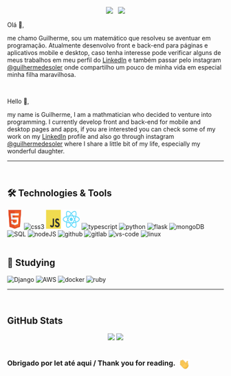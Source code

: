 <!--
**GuilhermeDesoler/GuilhermeDesoler** is a ✨ _special_ ✨ repository because its `README.md` (this file) appears on your GitHub profile.

Here are some ideas to get you started:

- 🔭 I’m currently working on ...
- 🌱 I’m currently learning ...
- 👯 I’m looking to collaborate on ...
- 🤔 I’m looking for help with ...
- 💬 Ask me about ...
- 📫 How to reach me: ...
- 😄 Pronouns: ...
- ⚡ Fun fact: ...
-->

<p align='center'>
    <a href="https://www.linkedin.com/in/guilherme-lima-desoler-69a80810b/"><img height="30" src="https://cdn-icons-png.flaticon.com/512/174/174857.png"></a>&nbsp;&nbsp;
    <a href="https://www.instagram.com/guilhermedesoler/"><img height="30" src="https://upload.wikimedia.org/wikipedia/commons/thumb/9/96/Instagram.svg/2048px-Instagram.svg.png"></a>
</p>

<div>

Olá 👋,

me chamo Guilherme, sou um matemático que resolveu se aventuar em programação. Atualmente desenvolvo front e back-end para páginas e aplicativos mobile e desktop, caso tenha interesse pode verificar alguns de meus trabalhos em meu perfil do [LinkedIn](https://www.linkedin.com/in/guilherme-lima-desoler-69a80810b/) e também passar pelo instagram [@guilhermedesoler](https://www.instagram.com/guilhermedesoler/) onde compartilho um pouco de minha vida em especial minha filha maravilhosa.

<br>

Hello 👋,

my name is Guilherme, I am a mathmatician who decided to venture into programming. I currently develop front and back-end for mobile and desktop pages and apps, if you are interested you can check some of my work on my [LinkedIn](https://www.linkedin.com/in/guilherme-lima-desoler-69a80810b/) profile and also go through instagram [@guilhermedesoler](https://www.instagram.com/guilhermedesoler/) where I share a little bit of my life, especially my wonderful daughter.

</div>

---

<br>

<h2> 🛠 Technologies & Tools</h2>

<div style="display: inline block">
    <img src="https://raw.githubusercontent.com/devicons/devicon/master/icons/html5/html5-original.svg" alt="html5"  width="35" height="45"/>
    <img src="https://cdn.jsdelivr.net/gh/devicons/devicon/icons/css3/css3-original.svg" alt="css3" width="35" height="45"/>
    <img src="https://raw.githubusercontent.com/devicons/devicon/master/icons/javascript/javascript-original.svg" alt="javascript" width="35" height="45"/>
    <img src="https://raw.githubusercontent.com/devicons/devicon/master/icons/react/react-original.svg" alt="ReactJs" width="40" height="45">
    <img src="https://cdn.jsdelivr.net/gh/devicons/devicon/icons/typescript/typescript-original.svg" alt="typescript" width="35" height="45"/>
    <img src="https://cdn.jsdelivr.net/gh/devicons/devicon/icons/python/python-original.svg" alt="python"  width="40" height="45"/>
    <img src="https://cdn.jsdelivr.net/gh/devicons/devicon/icons/flask/flask-original.svg" alt="flask" width="45" height="45"/>
    <img src="https://cdn.jsdelivr.net/gh/devicons/devicon/icons/mongodb/mongodb-original-wordmark.svg" alt="mongoDB" width="40" height="45"/>
    <img src="https://cdn.jsdelivr.net/gh/devicons/devicon/icons/postgresql/postgresql-original-wordmark.svg" alt="SQL" width="45" height="45"/>
    <img src="https://cdn.jsdelivr.net/gh/devicons/devicon/icons/nodejs/nodejs-original.svg" alt="nodeJS" width="40" height="45"/>
    <img src="https://cdn.jsdelivr.net/gh/devicons/devicon/icons/github/github-original.svg" alt="github" width="40" height="45"/>
    <img src="https://cdn.jsdelivr.net/gh/devicons/devicon/icons/gitlab/gitlab-original.svg" alt="gitlab" width="40" height="45"/>
    <img src="https://cdn.jsdelivr.net/gh/devicons/devicon/icons/vscode/vscode-original.svg" alt="vs-code" width="40" height="45"/>
    <img src="https://cdn.jsdelivr.net/gh/devicons/devicon/icons/linux/linux-original.svg" alt="linux" width="40" height="45"/>
</div>

<br>
<h2>📘 Studying</h2>

<div style= "display: inline_block">
    <img src="https://cdn.jsdelivr.net/gh/devicons/devicon/icons/django/django-plain.svg" alt="Django" width="45" height="45" />
    <img src="https://cdn.jsdelivr.net/gh/devicons/devicon/icons/amazonwebservices/amazonwebservices-plain-wordmark.svg" alt="AWS" width="55" height="55"/>
    <img src="https://cdn.jsdelivr.net/gh/devicons/devicon/icons/docker/docker-original-wordmark.svg" alt="docker" width="45" height="45"/>
    <img src="https://cdn.jsdelivr.net/gh/devicons/devicon/icons/ruby/ruby-original.svg" alt="ruby" width="45" height="42"/>
</div>

---

<br>

<h2>GitHub Stats</h2>

<div align="center">
<img height="200em" src="https://github-readme-stats.vercel.app/api?username=GuilhermeDesoler&show_icons=true&theme=dark" />
<img height="200em" src="https://github-readme-stats.vercel.app/api/top-langs/?username=GuilhermeDesoler&theme=dark" />
<br>
</div>

<br>

<div style= "display: flex">
<h3>Obrigado por let até aqui / Thank you for reading.<h3> &nbsp; <img src="https://raw.githubusercontent.com/ABSphreak/ABSphreak/master/gifs/Hi.gif" alt="bye" widht="35" height="25"/>
</div>
